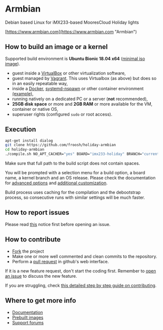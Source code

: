 # Armbian #

Debian based Linux for iMX233-based MooresCloud Holiday lights

[https://www.armbian.com](https://www.armbian.com "Armbian")

## How to build an image or a kernel ##

Supported build environment is **Ubuntu Bionic 18.04 x64** ([minimal iso image](http://archive.ubuntu.com/ubuntu/dists/bionic/main/installer-amd64/current/images/netboot/mini.iso)).

- guest inside a [VirtualBox](https://www.virtualbox.org/wiki/Downloads) or other virtualization software,
- guest managed by [Vagrant](https://docs.armbian.com/Developer-Guide_Using-Vagrant/). This uses Virtualbox (as above) but does so in an easily repeatable way,
- inside a [Docker](https://docs.armbian.com/Developer-Guide_Building-with-Docker/), [systemd-nspawn](https://www.freedesktop.org/software/systemd/man/systemd-nspawn.html) or other container environment [(example)](https://github.com/armbian/build/pull/255#issuecomment-205045273),
- running natively on a dedicated PC or a server (**not** recommended),
- **25GB disk space** or more and **2GB RAM** or more available for the VM, container or native OS,
- superuser rights (configured `sudo` or root access).

## Execution ##

```bash
apt-get install dialog
git clone https://github.com/froosh/holiday-armbian
cd holiday-armbian
./compile.sh NO_APT_CACHER="yes" BOARD="imx233-holiday" BRANCH="current" RELEASE="buster" BUILD_MINIMAL="yes" BUILD_DESKTOP="no" KERNEL_ONLY="no" KERNEL_CONFIGURE="no"
```

Make sure that full path to the build script does not contain spaces.

You will be prompted with a selection menu for a build option, a board name, a kernel branch and an OS release. Please check the documentation for [advanced options](https://docs.armbian.com/Developer-Guide_Build-Options/) and [additional customization](https://docs.armbian.com/Developer-Guide_User-Configurations/).

Build process uses caching for the compilation and the debootstrap process, so consecutive runs with similar settings will be much faster.

## How to report issues ##

Please read [this](https://github.com/igorpecovnik/lib/blob/master/.github/ISSUE_TEMPLATE.md) notice first before opening an issue.

## How to contribute ##

- [Fork](https://help.github.com/articles/fork-a-repo/) the project
- Make one or more well commented and clean commits to the repository.
- Perform a [pull request](https://help.github.com/articles/creating-a-pull-request/) in github's web interface.

If it is a new feature request, don't start the coding first. Remember to [open an issue](https://guides.github.com/features/issues/) to discuss the new feature.

If you are struggling, check [this detailed step by step guide on contributing](https://www.exchangecore.com/blog/contributing-concrete5-github/).

## Where to get more info ##

- [Documentation](https://docs.armbian.com/Developer-Guide_Build-Preparation/ "Developer resources")
- [Prebuilt images](https://www.armbian.com/download/ "Download section")
- [Support forums](https://forum.armbian.com/ "Armbian support forum")
